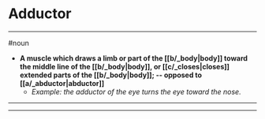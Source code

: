 # Adductor
---
#noun
- **A muscle which draws a limb or part of the [[b/_body|body]] toward the middle line of the [[b/_body|body]], or [[c/_closes|closes]] extended parts of the [[b/_body|body]]; -- opposed to [[a/_abductor|abductor]]**
	- _Example: the adductor of the eye turns the eye toward the nose._
---
---
